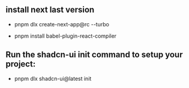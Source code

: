 ## install next last version

- pnpm dlx create-next-app@rc --turbo

- pnpm install babel-plugin-react-compiler

## Run the shadcn-ui init command to setup your project:

- pnpm dlx shadcn-ui@latest init
